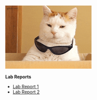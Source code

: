 ![Image](cool-cat-sunglasses.gif)

**Lab Reports** 
* [Lab Report 1](lab1-elements/lab-report-1-week-2.md)
* [Lab Report 2](lab-report-2-week-4.html)
